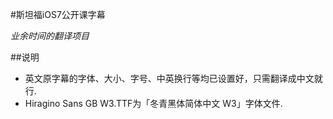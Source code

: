 #斯坦福iOS7公开课字幕

*业余时间的翻译项目*

##说明

* 英文原字幕的字体、大小、字号、中英换行等均已设置好，只需翻译成中文就行.
* Hiragino Sans GB W3.TTF为「冬青黑体简体中文 W3」字体文件.

